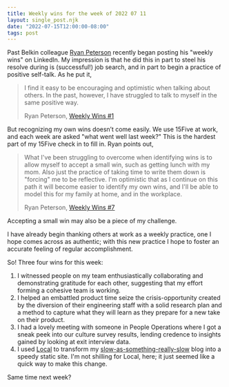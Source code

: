 ```yaml
---
title: Weekly wins for the week of 2022 07 11
layout: single_post.njk
date: "2022-07-15T12:00:00-08:00"
tags: post
---
```

Past Belkin colleague [Ryan Peterson](https://www.linkedin.com/in/peterson-d-ryan/) recently began posting his "weekly wins" on LinkedIn. My impression is that he did this in part to steel his resolve during is (successful!) job search, and in part to begin a practice of positive self-talk. As he put it,

> I find it easy to be encouraging and optimistic when talking about others. In the past, however, I have struggled to talk to myself in the same positive way. 
> 
> Ryan Peterson, [Weekly Wins #1](https://www.linkedin.com/posts/peterson-d-ryan_weeklywins-carecollaborationcuriosity-activity-6938577436657750016-jKvJ)

But recognizing my own wins doesn’t come easily. We use 15Five at work, and each week are asked "what went well last week?" This is the hardest part of my 15Five check in to fill in. Ryan points out,

> What I've been struggling to overcome when identifying wins is to allow myself to accept a small win, such as getting lunch with my mom. Also just the practice of taking time to write them down is "forcing" me to be reflective. I'm optimistic that as I continue on this path it will become easier to identify my own wins, and I'll be able to model this for my family at home, and in the workplace.
> 
> Ryan Peterson, [Weekly Wins #7](https://www.linkedin.com/posts/peterson-d-ryan_weeklywins-carecollaborationcuriosity-activity-6953939743474679808-yDfO)

Accepting a small win may also be a piece of my challenge.

I have already begin thanking others at work as a weekly practice, one I hope comes across as authentic; with this new practice I hope to foster an accurate feeling of regular accomplishment.

So! Three four wins for this week:

1. I witnessed people on my team enthusiastically collaborating and demonstrating gratitude for each other, suggesting that my effort forming a cohesive team is working.
2. I helped an embattled product time seize the crisis-opportunity created by the diversion of their engineering staff with a solid research plan and a method to capture what they will learn as they prepare for a new take on their product.
3. I had a lovely meeting with someone in People Operations where I got a sneak peek into our culture survey results, lending credence to insights gained by looking at exit interview data.
4. I used [Local](https://localwp.com) to transform my [slow-as-something-really-slow](https://www.youtube.com/watch?v=NT6_PXXjU94) blog into a speedy static site. I'm not shilling for Local, here; it just seemed like a quick way to make this change.

Same time next week?
